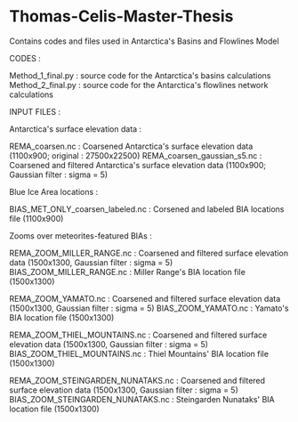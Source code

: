# Thomas-Celis-Master-Thesis
Contains codes and files used in Antarctica's Basins and Flowlines Model

CODES : 

Method_1_final.py : source code for the Antarctica's basins calculations
Method_2_final.py : source code for the Antarctica's flowlines network calculations


INPUT FILES : 

Antarctica's surface elevation data : 

  REMA_coarsen.nc : Coarsened Antarctica's surface elevation data (1100x900; original : 27500x22500)
  REMA_coarsen_gaussian_s5.nc : Coarsened and filtered Antarctica's surface elevation data (1100x900; Gaussian filter : sigma = 5)

Blue Ice Area locations : 

  BIAS_MET_ONLY_coarsen_labeled.nc : Corsened and labeled BIA locations file (1100x900)
 
 
Zooms over meteorites-featured BIAs :
 
  REMA_ZOOM_MILLER_RANGE.nc : Coarsened and filtered surface elevation data (1500x1300, Gaussian filter : sigma = 5)
  BIAS_ZOOM_MILLER_RANGE.nc : Miller Range's BIA location file (1500x1300)
  
  REMA_ZOOM_YAMATO.nc : Coarsened and filtered surface elevation data (1500x1300, Gaussian filter : sigma = 5)
  BIAS_ZOOM_YAMATO.nc : Yamato's BIA location file (1500x1300)
  
  REMA_ZOOM_THIEL_MOUNTAINS.nc : Coarsened and filtered surface elevation data (1500x1300, Gaussian filter : sigma = 5)
  BIAS_ZOOM_THIEL_MOUNTAINS.nc : Thiel Mountains' BIA location file (1500x1300)
  
  REMA_ZOOM_STEINGARDEN_NUNATAKS.nc : Coarsened and filtered surface elevation data (1500x1300, Gaussian filter : sigma = 5)
  BIAS_ZOOM_STEINGARDEN_NUNATAKS.nc : Steingarden Nunataks' BIA location file (1500x1300)

